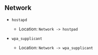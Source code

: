 
## Network

* `hostapd`

    * Location: `Network -> hostpad`

* `wpa_supplicant`

    * Location: `Network -> wpa_supplicant`
